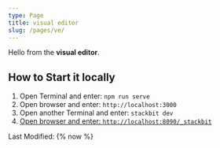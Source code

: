 ```yaml
---
type: Page
title: visual editor
slug: /pages/ve/
---
```

Hello from the **visual editor**.

## How to Start it locally

1.  Open Terminal and enter: `npm run serve`
2.  Open browser and enter: `http://localhost:3000`
3.  Open another Terminal and enter: `stackbit dev`
4.  [Open browser and enter: `http://localhost:8090/_stackbit`](http://localhost:8090/_stackbitLast)

Last Modified: {% now %}

